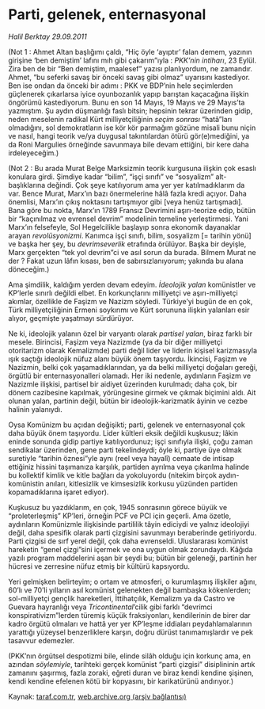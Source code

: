 # Parti, gelenek, enternasyonal

*Halil Berktay 29.09.2011*

<div class="yazi"><p>(Not 1 : Ahmet Altan başlığımı çaldı, “Hiç öyle ‘ayıptır’ falan demem, yazının girişine ‘ben demiştim’ lafını mıh gibi çakarım”ıyla : <i>PKK’nin intiharı</i>, 23 Eylül. Zira ben de bir “Ben demiştim, maalesef” yazısı planlıyordum, ne zamandır. Ahmet, “bu seferki savaş bir önceki savaş gibi olmaz” uyarısını kastediyor. Ben ise ondan da önceki bir adımı : PKK ve BDP’nin hele seçimlerden güçlenerek çıkarlarsa iyice oyunbozanlık yapıp barıştan kaçacağına ilişkin öngörümü kastediyorum. Bunu en son 14 Mayıs, 19 Mayıs ve 29 Mayıs’ta yazmıştım. Şu aydın düşmanlığı faslı bitsin; hepsinin tekrar üzerinden gidip, neden meselenin radikal Kürt milliyetçiliğinin <i>seçim sonrası</i> “hatâ”ları olmadığını, sol demokratların ise kör kör parmağım gözüne misali bunu niçin ve nasıl, hangi teorik ve/ya duygusal takıntılardan ötürü gör(e)mediğini, ya da Roni Margulies örneğinde savunmaya bile devam ettiğini, bir kere daha irdeleyeceğim.)</p>
<p>(Not 2 : Bu arada Murat Belge Marksizmin teorik kurgusuna ilişkin çok esaslı konulara girdi. Şimdiye kadar “bilim”, “işçi sınıfı” ve “sosyalizm” alt-başlıklarına değindi. Çok şeye katılıyorum ama yer yer katılmadıklarım da var. Bence Murat, Marx’ın bazı önermelerine hâlâ fazla kredi açıyor. Daha önemlisi, Marx’ın çıkış noktasını tartışmıyor gibi [veya henüz tartışmadı]. Bana göre bu nokta, Marx’ın 1789 Fransız Devrimini aşırı-teorize edip, bütün bir “kaçınılmaz ve evrensel devrim” modelinin temeline yerleştirmesi. Yani Marx’ın felsefeyle, Sol Hegelcilikle başlayıp sonra ekonomik dayanaklar arayan <i>revolüsyonizmi</i>. Kanımca işçi sınıfı, bilim, sosyalizm [= tarihin yönü] ve başka her şey, bu <i>devrimseverlik</i> etrafında örülüyor. Başka bir deyişle, Marx gerçekten “tek yol devrim”ci ve asıl sorun da burada. Bilmem Murat ne der ? Fakat uzun lâfın kısası, ben de sabırsızlanıyorum; yakında bu alana döneceğim.)</p>
<p>Ama şimdilik, kaldığım yerden devam edeyim. <i>İdeolojik yalan</i> komünistler ve KP’lerle sınırlı değildi elbet. En korkunçlarını milliyetçi ve aşırı-milliyetçi akımlar, özellikle de Faşizm ve Nazizm söyledi. Türkiye’yi bugün de en çok, Türk milliyetçiliğinin Ermeni soykırımı ve Kürt sorununa ilişkin yalanları esir alıyor, geçmişte yaşatmayı sürdürüyor. </p>
<p>Ne ki, ideolojik yalanın özel bir varyantı olarak <i>partisel yalan</i>, biraz farklı bir mesele. Birincisi, Faşizm veya Nazizmde (ya da bir diğer milliyetçi otoritarizm olarak Kemalizmde) parti değil lider ve liderin kişisel karizmasıyla ışık saçtığı ideolojik nüfuz alanı büyük önem taşıyordu. İkincisi, Faşizm ve Nazizmin, belki çok yaşamadıklarından, ya da belki milliyetçi doğaları gereği, örgütlü bir enternasyonalleri olamadı. Her iki nedenle, aydınların Faşizm ve Nazizmle ilişkisi, partisel bir aidiyet üzerinden kurulmadı; daha çok, bir dönem cazibesine kapılmak, yörüngesine girmek ve çıkmak biçimini aldı. Ait olunan yalan, partinin değil, bütün bir ideolojik-karizmatik âyinin ve cezbe halinin yalanıydı.</p>
<p>Oysa Komünizm bu açıdan değişikti; parti, gelenek ve enternasyonal çok daha büyük önem taşıyordu. Lider kültleri eksik değildi kuşkusuz; lâkin eninde sonunda gidip partiye katılıyordunuz; işçi sınıfıyla ilişki, çoğu zaman sendikalar üzerinden, gene parti tekelindeydi; öyle ki, partiye üye olmak suretiyle “tarihin öznesi”yle aynı (reel veya hayalî) cemaate de intisap ettiğiniz hissini taşımanıza karşılık, partiden ayrılma veya çıkarılma halinde bu kollektif kimlik ve kitle bağları da yokoluyordu (nitekim birçok aydın-komünistin anıları, kitlesizlik ve kimsesizlik korkusu yüzünden partiden kopamadıklarına işaret ediyor). </p>
<p>Kuşkusuz bu yazdıklarım, en çok, 1945 sonrasının görece büyük ve “proleterleşmiş” KP’leri, örneğin PCF ve PCI için geçerli. Ama özetle, aydınların Komünizmle ilişkisinde partililik tâyin ediciydi ve yalnız ideolojiyi değil, daha spesifik olarak parti çizgisini savunmayı beraberinde getiriyordu. Parti çizgisi de sırf yerel değil, çok daha evrenseldi. Uluslararası komünist hareketin “genel çizgi”sini içermek ve ona uygun olmak zorundaydı. Kâğıda yazılı program maddelerini aşan bir şeydi bu; bütün bir geleneği, partinin her hücresi ve zerresine nüfuz etmiş bir kültürü kapsıyordu. </p>
<p>Yeri gelmişken belirteyim; o ortam ve atmosferi, o kurumlaşmış ilişkiler ağını, 60’lı ve 70’li yılların asıl komünist gelenekten değil bambaşka kökenlerden; sol-milliyetçi gençlik hareketleri, İttihatçılık, Kemalizm ya da Castro ve Guevara hayranlığı veya <i>Tricontinental</i>’cilik gibi farklı “devrimci konspirativizm”lerden türemiş küçük fraksiyonları, kendilerinin de birer dar kadro örgütü olmaları ve hattâ yer yer KP’leşme iddiaları peydahlamalarının yarattığı yüzeysel benzerliklere karşın, doğru dürüst tanımamışlardır ve pek tasavvur edemezler. </p>
<p>(PKK’nın örgütsel despotizmi bile, elinde silâh olduğu için korkunç ama, en azından <i>söylemiyle</i>, tarihteki gerçek komünist “parti çizgisi” disiplininin artık zamanını şaşırmış, fazla zoraki, eğreti duran ve biraz kendi kendine şişinen, kendi kendine efelenen kötü bir kopyasını, bir karikatürünü andırıyor.)</p>
</div>

Kaynak: [taraf.com.tr](http://www.taraf.com.tr/halil-berktay/makale-parti-gelenek-enternasyonal.htm), [web.archive.org (arşiv bağlantısı)](http://web.archive.org/web/20130823071057/http://www.taraf.com.tr/halil-berktay/makale-parti-gelenek-enternasyonal.htm)
